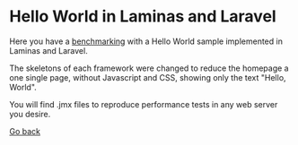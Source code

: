 # Hello World in Laminas and Laravel

Here you have a [benchmarking](benchmarking.md) with a Hello World sample implemented in Laminas and Laravel.

The skeletons of each framework were changed to reduce the homepage a one single page, without Javascript and CSS, showing only the text "Hello, World".

You will find .jmx files to reproduce performance tests in any web server you desire.

[Go back](../README.md)
